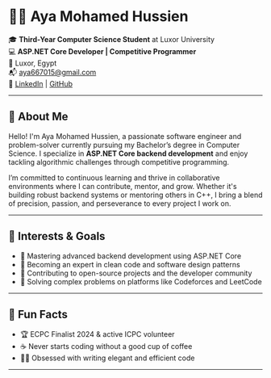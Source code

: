 # 👩‍💻 Aya Mohamed Hussien

🎓 **Third-Year Computer Science Student** at Luxor University  
💻 **ASP.NET Core Developer | Competitive Programmer**  
📍 Luxor, Egypt  
📬 aya667015@gmail.com  
🔗 [LinkedIn](https://www.linkedin.com/in/aya-mohamed-9629ab29a) | [GitHub](https://github.com/Ayamohamed2)

---

## 👋 About Me

Hello! I'm Aya Mohamed Hussien, a passionate software engineer and problem-solver currently pursuing my Bachelor’s degree in Computer Science. I specialize in **ASP.NET Core backend development** and enjoy tackling algorithmic challenges through competitive programming.

I’m committed to continuous learning and thrive in collaborative environments where I can contribute, mentor, and grow. Whether it's building robust backend systems or mentoring others in C++, I bring a blend of precision, passion, and perseverance to every project I work on.

---

## 🎯 Interests & Goals

- 🚀 Mastering advanced backend development using ASP.NET Core
- 🎯 Becoming an expert in clean code and software design patterns
- 🤝 Contributing to open-source projects and the developer community
- 🧠 Solving complex problems on platforms like Codeforces and LeetCode


---

## 🌟 Fun Facts

- 🏆 ECPC Finalist 2024 & active ICPC volunteer   
- ☕ Never starts coding without a good cup of coffee  
- 🐱‍💻 Obsessed with writing elegant and efficient code  

---



